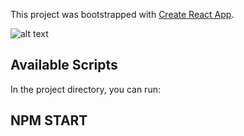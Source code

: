 This project was bootstrapped with [Create React App](https://github.com/facebook/create-react-app).

![alt text](https://github.com/wahyualfarisi/React-todos/blob/master/login_page.jpg?raw=true)

## Available Scripts

In the project directory, you can run:

## NPM START